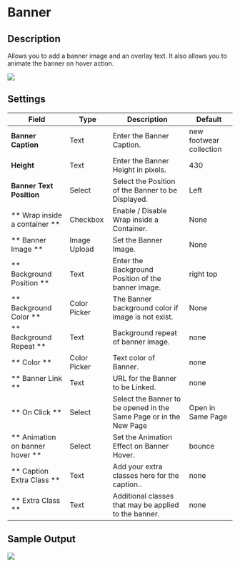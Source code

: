 # Banner

## Description

Allows you to add a banner image and an overlay text. It also allows you to animate the banner on hover action.

![](http://transvelo.github.io/sportexx/docs/images/vc-banner-settings.png)


## Settings

| Field | Type | Description | Default
| -- | -- | -- | -- |
| **Banner Caption** | Text | Enter the Banner Caption. | new footwear collection
| **Height** | Text | Enter the Banner Height in pixels. | 430
| **Banner Text Position** | Select | Select the Position of the Banner to be Displayed. | Left
| ** Wrap inside a container ** | Checkbox | Enable / Disable Wrap inside a Container.  |  None |
| ** Banner Image ** | Image Upload | Set the Banner Image. | None |
| ** Background Position ** | Text | Enter the Background Position of the banner image. | right top
| ** Background Color ** | Color Picker | The Banner background color if image is not exist. | None |
| ** Background Repeat ** | Text | Background repeat of banner image. | none
| ** Color ** | Color Picker | Text color of Banner. | none
| ** Banner Link ** | Text | URL for the Banner to be Linked. | none
| ** On Click ** | Select | Select the Banner to be opened in the Same Page or in the New Page| Open in Same Page
| ** Animation on banner hover ** | Select | Set the Animation Effect on Banner Hover. | bounce
| ** Caption Extra Class ** | Text | Add your extra classes here for the caption.. | none
| ** Extra Class ** | Text | Additional classes that may be applied to the banner. | none

## Sample Output

![](http://transvelo.github.io/sportexx/docs/images/vc-banner-output.png)



